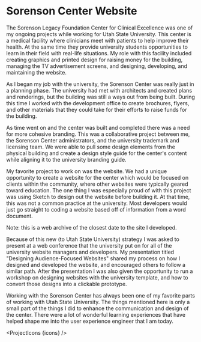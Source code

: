 <script lang="ts">
  import SEO from "$components/SEO.svelte"
  import ProjectIcons from "$components/ProjectIcons.svelte"
  let icons = [
    'Adobe-Photoshop', 
    'Adobe-Illustrator', 
    'Adobe-InDesign', 
    'Sketch', 
    'Bootstrap-3', 
    'Vue'
  ]
</script>

<SEO title="Sorenson Center Website" hideHeader  />

# Sorenson Center Website

The Sorenson Legacy Foundation Center for Clinical Excellence was one of my ongoing projects while working for Utah State University. This center is a medical facility where clinicians meet with patients to help improve their health. At the same time they provide university students opportunities to learn in their field with real-life situations. My role with this facility included creating graphics and printed design for raising money for the building, managing the TV advertisement screens, and designing, developing, and maintaining the website.

As I began my job with the university, the Sorenson Center was really just in a planning phase. The university had met with architects and created plans and renderings, but the building was still a ways out from being built. During this time I worked with the development office to create brochures, flyers, and other materials that they could take for their efforts to raise funds for the building.

<!-- Sorenson Center branding style -->

As time went on and the center was built and completed there was a need for more cohesive branding. This was a collaborative project between me, the Sorenson Center administrators, and the university trademark and licensing team. We were able to pull some design elements from the physical building and create a design style guide for the center's content while aligning it to the university branding guide.

My favorite project to work on was the website. We had a unique opportunity to create a website for the center which would be focused on clients within the community, where other websites were typically geared toward education. The one thing I was especially proud of with this project was using Sketch to design out the website before building it. At that time, this was not a common practice at the university. Most developers would just go straight to coding a website based off of information from a word document.

<!-- Sorenson Center website -->

Note: this is a web archive of the closest date to the site I developed.

Because of this new (to Utah State University) strategy I was asked to present at a web conference that the university put on for all of the university website managers and developers. My presentation titled "Designing Audience-Focused Websites" shared my process on how I designed and developed the website, and encouraged others to follow a similar path. After the presentation I was also given the opportunity to run a workshop on designing websites with the university template, and how to convert those designs into a clickable prototype.

<!-- video -->

Working with the Sorenson Center has always been one of my favorite parts of working with Utah State University. The things mentioned here is only a small part of the things I did to enhance the communication and design of the center. There were a lot of wonderful learning experiences that have helped shape me into the user experience engineer that I am today.

<ProjectIcons {icons} />
